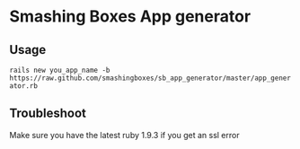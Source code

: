 # Smashing Boxes App generator

## Usage
`rails new you_app_name -b https://raw.github.com/smashingboxes/sb_app_generator/master/app_generator.rb`

## Troubleshoot
Make sure you have the latest ruby 1.9.3 if you get an ssl error
